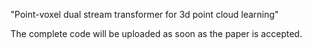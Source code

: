 "Point-voxel dual stream transformer for 3d point cloud learning"

The complete code will be uploaded as soon as the paper is accepted.

